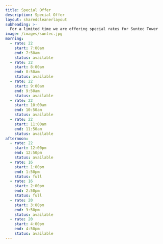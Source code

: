 ```yaml
---
title: Special Offer
description: Special Offer
layout: sharedcleanerlayout
subheading: >-
  For a limited time we are offering special rates for Suntec Tower
image: /images/suntec.jpg
morning:
  - rate: 22
    start: 7:00am
    end: 7:50am
    status: available
  - rate: 22
    start: 8:00am
    end: 8:50am
    status: available
  - rate: 22
    start: 9:00am
    end: 9:50am
    status: available
  - rate: 22
    start: 10:00am
    end: 10:50am
    status: available
  - rate: 22
    start: 11:00am
    end: 11:50am
    status: available
afternoon:
  - rate: 22
    start: 12:00pm
    end: 12:50pm
    status: available
  - rate: 16
    start: 1:00pm
    end: 1:50pm
    status: full
  - rate: 16
    start: 2:00pm
    end: 2:50pm
    status: full
  - rate: 20
    start: 3:00pm
    end: 3:50pm
    status: available
  - rate: 20
    start: 4:00pm
    end: 4:50pm
    status: available
---
```

